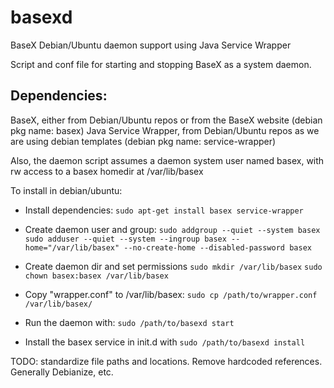 basexd
======

BaseX Debian/Ubuntu daemon support using Java Service Wrapper

Script and conf file for starting and stopping BaseX as a system daemon.

Dependencies:
------------

BaseX, either from Debian/Ubuntu repos or from the BaseX website (debian pkg name: basex)
Java Service Wrapper, from Debian/Ubuntu repos as we are using debian templates (debian pkg name: service-wrapper)

Also, the daemon script assumes a daemon system user named basex, with rw access to a basex homedir at /var/lib/basex

To install in debian/ubuntu:

* Install dependencies:
    `sudo apt-get install basex service-wrapper`

* Create daemon user and group:
    `sudo addgroup --quiet --system basex`
    `sudo adduser --quiet --system --ingroup basex --home="/var/lib/basex" --no-create-home --disabled-password basex`

* Create daemon dir and set permissions
    `sudo mkdir /var/lib/basex`
    `sudo chown basex:basex /var/lib/basex`

* Copy "wrapper.conf" to /var/lib/basex:
    `sudo cp /path/to/wrapper.conf /var/lib/basex/`

* Run the daemon with:
    `sudo /path/to/basexd start`

* Install the basex service in init.d with
    `sudo /path/to/basexd install`

TODO: standardize file paths and locations. Remove hardcoded references. Generally Debianize, etc.

